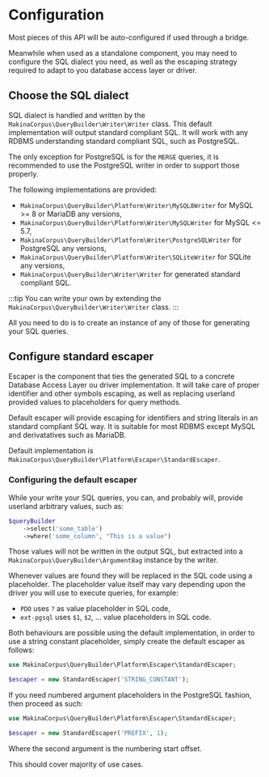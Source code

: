# Configuration

Most pieces of this API will be auto-configured if used through a bridge.

Meanwhile when used as a standalone component, you may need to configure the
SQL dialect you need, as well as the escaping strategy required to adapt to
you database access layer or driver.

## Choose the SQL dialect

SQL dialect is handled and written by the `MakinaCorpus\QueryBuilder\Writer\Writer`
class. This default implementation will output standard compliant SQL. It will work
with any RDBMS understanding standard compliant SQL, such as PostgreSQL.

The only exception for PostgreSQL is for the `MERGE` queries, it is recommended to
use the PostgreSQL writer in order to support those properly.

The following implementations are provided:

 - `MakinaCorpus\QueryBuilder\Platform\Writer\MySQL8Writer` for MySQL >= 8 or MariaDB any versions,
 - `MakinaCorpus\QueryBuilder\Platform\Writer\MySQLWriter` for MySQL <= 5.7,
 - `MakinaCorpus\QueryBuilder\Platform\Writer\PostgreSQLWriter` for PostgreSQL any versions,
 - `MakinaCorpus\QueryBuilder\Platform\Writer\SQLiteWriter` for SQLite any versions,
 - `MakinaCorpus\QueryBuilder\Writer\Writer` for generated standard compliant SQL.

:::tip
You can write your own by extending the `MakinaCorpus\QueryBuilder\Writer\Writer` class.
:::

All you need to do is to create an instance of any of those for generating
your SQL queries.

## Configure standard escaper

Escaper is the component that ties the generated SQL to a concrete Database Access
Layer ou driver implementation. It will take care of proper identifier and other
symbols escaping, as well as replacing userland provided values to placeholders
for query methods.

Default escaper will provide escaping for identifiers and string literals in
an standard compliant SQL way. It is suitable for most RDBMS except MySQL and
derivatatives such as MariaDB.

Default implementation is `MakinaCorpus\QueryBuilder\Platform\Escaper\StandardEscaper`.

### Configuring the default escaper

While your write your SQL queries, you can, and probably will, provide userland
arbitrary values, such as:

```php
$queryBuilder
    ->select('some_table')
    ->where('some_column', "This is a value")
```

Those values will not be written in the output SQL, but extracted into a
`MakinaCorpus\QueryBuilder\ArgumentBag` instance by the writer.

Whenever values are found they will be replaced in the SQL code using a
placeholder. The placeholder value itself may vary depending upon the driver
you will use to execute queries, for example:

 - `PDO` uses `?` as value placeholder in SQL code,
 - `ext-pgsql` uses `$1`, `$2`, ... value placeholders in SQL code.

Both behaviours are possible using the default implementation, in order to
use a string constant placeholder, simply create the default escaper as
follows:

```php
use MakinaCorpus\QueryBuilder\Platform\Escaper\StandardEscaper;

$escaper = new StandardEscaper('STRING_CONSTANT');
```

If you need numbered argument placeholders in the PostgreSQL fashion, then
proceed as such:

```php
use MakinaCorpus\QueryBuilder\Platform\Escaper\StandardEscaper;

$escaper = new StandardEscaper('PREFIX', 1);
```

Where the second argument is the numbering start offset.

This should cover majority of use cases.
